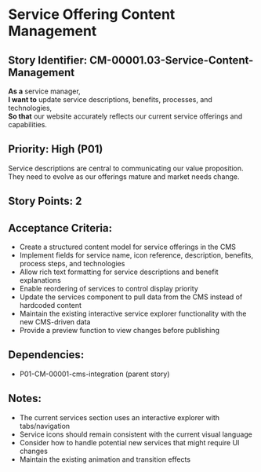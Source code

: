 # Service Offering Content Management

## Story Identifier: CM-00001.03-Service-Content-Management

**As a** service manager,  
**I want to** update service descriptions, benefits, processes, and technologies,  
**So that** our website accurately reflects our current service offerings and capabilities.

## Priority: High (P01)
Service descriptions are central to communicating our value proposition. They need to evolve as our offerings mature and market needs change.

## Story Points: 2

## Acceptance Criteria:
- Create a structured content model for service offerings in the CMS
- Implement fields for service name, icon reference, description, benefits, process steps, and technologies
- Allow rich text formatting for service descriptions and benefit explanations
- Enable reordering of services to control display priority
- Update the services component to pull data from the CMS instead of hardcoded content
- Maintain the existing interactive service explorer functionality with the new CMS-driven data
- Provide a preview function to view changes before publishing

## Dependencies:
- P01-CM-00001-cms-integration (parent story)

## Notes:
- The current services section uses an interactive explorer with tabs/navigation
- Service icons should remain consistent with the current visual language
- Consider how to handle potential new services that might require UI changes
- Maintain the existing animation and transition effects

